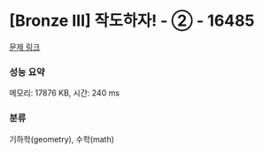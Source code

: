 # [Bronze III] 작도하자! - ② - 16485 

[문제 링크](https://www.acmicpc.net/problem/16485) 

### 성능 요약

메모리: 17876 KB, 시간: 240 ms

### 분류

기하학(geometry), 수학(math)

